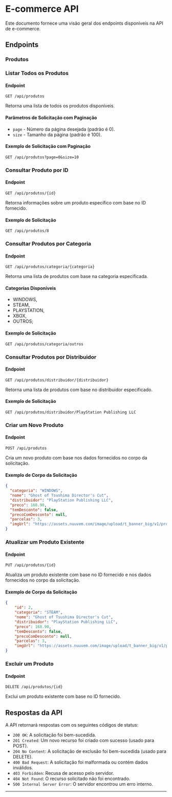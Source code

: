 # E-commerce API

Este documento fornece uma visão geral dos endpoints disponíveis na API de e-commerce.

## Endpoints

### Produtos

### Listar Todos os Produtos

#### Endpoint

```http
GET /api/produtos
```

Retorna uma lista de todos os produtos disponíveis.

#### Parâmetros de Solicitação com Paginação

- `page` - Número da página desejada (padrão é 0).
- `size` - Tamanho da página (padrão é 100).

#### Exemplo de Solicitação com Paginação

```http
GET /api/produtos?page=0&size=10
```

### Consultar Produto por ID

#### Endpoint

```http
GET /api/produtos/{id}
```

Retorna informações sobre um produto específico com base no ID fornecido.

#### Exemplo de Solicitação

```http
GET /api/produtos/8
```

### Consultar Produtos por Categoria

#### Endpoint

```http
GET /api/produtos/categoria/{categoria}
```

Retorna uma lista de produtos com base na categoria especificada.

#### Categorias Disponíveis

- WINDOWS,
- STEAM,
- PLAYSTATION,
- XBOX,
- OUTROS;

#### Exemplo de Solicitação

```http
GET /api/produtos/categoria/outros
```

### Consultar Produtos por Distribuidor

#### Endpoint

```http
GET /api/produtos/distribuidor/{distribuidor}
```

Retorna uma lista de produtos com base no distribuidor especificado.

#### Exemplo de Solicitação

```http
GET /api/produtos/distribuidor/PlayStation Publishing LLC
```

### Criar um Novo Produto

#### Endpoint

```http
POST /api/produtos
```

Cria um novo produto com base nos dados fornecidos no corpo da solicitação.

#### Exemplo de Corpo da Solicitação

```json
{
  "categoria": "WINDOWS",
  "nome": "Ghost of Tsushima Director's Cut",
  "distribuidor": "PlayStation Publishing LLC",
  "preco": 168.90,
  "temDesconto": false,
  "precoComDesconto": null,
  "parcelas": 3,
  "imgUrl": "https://assets.nuuvem.com/image/upload/t_banner_big/v1/products/65e8b6f485c94d0016610795/banners/clkteouysqmblit20ku1.jpg"
}
```

### Atualizar um Produto Existente

#### Endpoint

```http
PUT /api/produtos/{id}
```

Atualiza um produto existente com base no ID fornecido e nos dados fornecidos no corpo da solicitação.

#### Exemplo de Corpo da Solicitação

```json
{
    "id": 2,
    "categoria": "STEAM",
    "nome": "Ghost of Tsushima Director's Cut",
    "distribuidor": "PlayStation Publishing LLC",
    "preco": 168.90,
    "temDesconto": false,
    "precoComDesconto": null,
    "parcelas": 3,
    "imgUrl": "https://assets.nuuvem.com/image/upload/t_banner_big/v1/products/65e8b6f485c94d0016610795/banners/clkteouysqmblit20ku1.jpg"
}
```

### Excluir um Produto

#### Endpoint

```http
DELETE /api/produtos/{id}
```

Exclui um produto existente com base no ID fornecido.

## Respostas da API

A API retornará respostas com os seguintes códigos de status:

- `200 OK`: A solicitação foi bem-sucedida.
- `201 Created`: Um novo recurso foi criado com sucesso (usado para POST).
- `204 No Content`: A solicitação de exclusão foi bem-sucedida (usado para DELETE).
- `400 Bad Request`: A solicitação foi malformada ou contém dados inválidos.
- `403 Forbidden`: Recusa de acesso pelo servidor.
- `404 Not Found`: O recurso solicitado não foi encontrado.
- `500 Internal Server Error`: O servidor encontrou um erro interno.
---